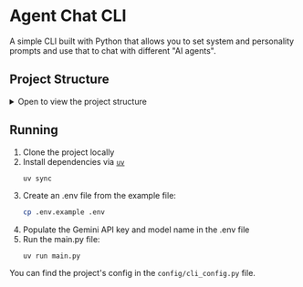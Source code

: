 # Agent Chat CLI

A simple CLI built with Python that allows you to set system and personality prompts and use that to chat with different "AI agents".

## Project Structure

<details>

<summary>Open to view the project structure</summary>

```
.
├── config
│   └── cli_config.py
├── core
│   ├── ai_models.py
│   ├── cleanup.py
│   ├── database.py
│   ├── input.py
│   ├── models.py
│   ├── prompt.py
│   ├── state.py
│   └── welcome.py
├── database.db
├── .env
├── .env.example
├── .gitignore
├── main.py
├── pyproject.toml
├── .python-version
├── README.md
└── uv.lock
```

</details>

## Running

1. Clone the project locally
2. Install dependencies via [`uv`](https://docs.astral.sh/uv/#installation)
    ```sh
    uv sync
    ```
3. Create an .env file from the example file: 
    ```sh
    cp .env.example .env
    ```
4. Populate the Gemini API key and model name in the .env file
5. Run the main.py file:
    ```
    uv run main.py
    ```

You can find the project's config in the `config/cli_config.py` file.

